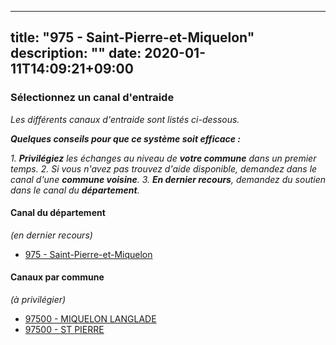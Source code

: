 
---
title: "975 - Saint-Pierre-et-Miquelon"
description: ""
date: 2020-01-11T14:09:21+09:00
---

### Sélectionnez un canal d'entraide
_Les différents canaux d'entraide sont listés ci-dessous._

_**Quelques conseils pour que ce système soit efficace :**_

_1. **Privilégiez** les échanges au niveau de **votre commune** dans un premier temps._
_2. Si vous n'avez pas trouvez d'aide disponible, demandez dans le canal d'une **commune voisine**._
_3. **En dernier recours**, demandez du soutien dans le canal du **département**._

#### **Canal du département**
_(en dernier recours)_

- [975 	- Saint-Pierre-et-Miquelon](https://entraide.stopcoronavirus.tech/#/channel/975_saint-pierre-et-miquelon)

#### **Canaux par commune**
_(à privilégier)_

- [97500 	- MIQUELON LANGLADE](https://entraide.stopcoronavirus.tech/#/channel/97500_miquelon-langlade)
- [97500 	- ST PIERRE](https://entraide.stopcoronavirus.tech/#/channel/97500_st-pierre)

